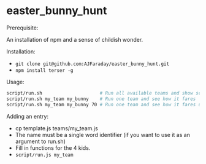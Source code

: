 # easter_bunny_hunt

Prerequisite:

An installation of npm and a sense of childish wonder.

Installation:

* `git clone git@github.com:AJFaraday/easter_bunny_hunt.git`
* `npm install terser -g`

Usage:

```bash
script/run.sh                     # Run all available teams and show scoreboard
script/run.sh my_team my_bunny    # Run one team and see how it fares
script/run.sh my_team my_bunny 70 # Run one team and see how it fares up to turn N
```

Adding an entry:

* cp template.js teams/my_team.js
* The name must be a single word identifier (if you want to use it as an argument to run.sh)
* Fill in functions for the 4 kids.
* `script/run.js my_team`